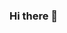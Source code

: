### Hi there 👋

<!--
**BedanNjoroge/BedanNjoroge** is a ✨ _special_ ✨ repository because its `README.md` (this file) appears on your GitHub profile.

Here are some ideas to get you started:

👋 Hi there, I'm Bedan Njoroge.
👀 I'm a Data Scientist and Data Analyst interested in solving data problems.
🌱 I'm currently sharpening my Data Science and Data Analysis skills.
👯 I'm opening to collaborating in projects.
📫 You can reach me by email [bedannjoroge14@gmail.com]
⚡ Fun fact: I'm an accountant and Internal Auditor by profession.

